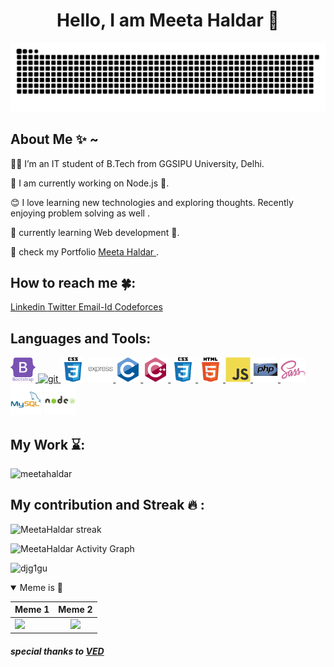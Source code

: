 <!-- <span><h1>
   <img src="https://octodex.github.com/images/daftpunktocat-guy.gif"    width="150" height="150" />
   <img src="https://octodex.github.com/images/momtocat.png" width="150"    height="150"  />
  <img src="https://octodex.github.com/images/daftpunktocat-thomas.gif" width="150" height="150"  />
  <img src="https://octodex.github.com/images/twenty-percent-cooler-octocat.png" width="150" height="150"/>
 <img src="https://octodex.github.com/images/daftpunktocat-guy.gif" width="150"   height="150" />
  
  </h1>
</span>
 -->



<h1  align="center">Hello, I am Meeta Haldar 💙</h1>
<!-- <p align="center"><img src="https://user-images.githubusercontent.com/18125109/31239479-d554f29c-a9c2-11e7-8138-71483d537ca9.gif"  width="1000" height="350"/>
</p> -->


![Snake animation](https://github.com/igorprati/igorprati/blob/output/github-contribution-grid-snake.svg)



   <h2> About Me ✨ ~  </h2>
<p>
   👩‍🎓 I’m an IT student of B.Tech from GGSIPU University, Delhi.
   </p>
  
  
   <p>🙌 I am currently working on Node.js 📃.</p>
   
<p>😊 I love learning new technologies and exploring thoughts. Recently enjoying problem solving as well .
   </p>

 <p>
🌱  currently learning Web development 💖.
   </p>


<p>
   🤩 check my Portfolio <a href="https://meeta.dns.army/" target="_blank"> Meeta Haldar </a>.
</p>
<h2 align="left"> How to reach me 🍀: </h2>

<p align="left">
   <a href="https://www.linkedin.com/in/meeta-haldar-601b41203/?locale=en_US" target="blank">Linkedin
   </a>
  <a href="https://twitter.com/Meeta_boss">
 Twitter 
</a>
 <a href="mailto:meetahaldar1001@gmail.com">
    Email-Id
   </a>
   <a href="https://codeforces.com/profile/Meeta_haldar">Codeforces</a>
</p>

<h2 align="left">Languages and Tools: </h2>


<p align="left"> <a href="https://getbootstrap.com" target="_blank"> <img src="https://raw.githubusercontent.com/devicons/devicon/master/icons/bootstrap/bootstrap-plain-wordmark.svg" alt="bootstrap" width="40" height="40"/> </a> <a href="https://www.cprogramming.com/" target="_blank">
   <img src="https://www.vectorlogo.zone/logos/git-scm/git-scm-icon.svg" alt="git" width="40" height="40"/> </a><img src="https://raw.githubusercontent.com/devicons/devicon/master/icons/css3/css3-original-wordmark.svg" alt="css3" width="40" height="40"/> </a> <a href="https://expressjs.com" target="_blank"><img src="https://raw.githubusercontent.com/devicons/devicon/master/icons/express/express-original-wordmark.svg" alt="express" width="40" height="40" /> </a> <a href="https://git-scm.com/" target="_blank"> <a href="https://www.cprogramming.com/" target="_blank" padding="20px"> <img src="https://raw.githubusercontent.com/devicons/devicon/master/icons/c/c-original.svg" alt="c" width="40" height="40"/> </a>
   <a href="https://www.w3schools.com/cpp/" target="_blank"> <img src="https://raw.githubusercontent.com/devicons/devicon/master/icons/cplusplus/cplusplus-original.svg"  alt="cplusplus"  width="40" height="40"/> </a> <a href="https://www.w3schools.com/css/" target="_blank"> <img src="https://raw.githubusercontent.com/devicons/devicon/master/icons/css3/css3-original-wordmark.svg" alt="css3" width="40" height="40"/> </a>
   <a href="https://www.w3.org/html/" target="_blank"> <img src="https://raw.githubusercontent.com/devicons/devicon/master/icons/html5/html5-original-wordmark.svg" alt="html5" width="40" height="40"/> </a> 
   <a href="https://developer.mozilla.org/en-US/docs/Web/JavaScript" target="_blank"> <img src="https://raw.githubusercontent.com/devicons/devicon/master/icons/javascript/javascript-original.svg" alt="javascript" width="40" height="40"/> </a>
   <a href="https://www.php.net" target="_blank"> <img src="https://raw.githubusercontent.com/devicons/devicon/master/icons/php/php-original.svg" alt="php" width="40" height="40"/> </a>
   <a href="https://sass-lang.com" target="_blank"> <img src="https://raw.githubusercontent.com/devicons/devicon/master/icons/sass/sass-original.svg" alt="sass" width="40" height="40"/> </a>
   <img src="https://raw.githubusercontent.com/devicons/devicon/master/icons/mysql/mysql-original-wordmark.svg" alt="mysql" width="50" height="50"/> </a> <a href="https://nodejs.org" target="_blank"> <img src="https://raw.githubusercontent.com/devicons/devicon/master/icons/nodejs/nodejs-original-wordmark.svg" alt="nodejs" width="50" height="50"/> </a> </p>

<!-- <h2>Most Used Language 🔮 :  </h2>



<p align="left"><img  src="https://github-readme-stats.vercel.app/api/top-langs?username=meetahaldar&show_icons=true&locale=en&" alt="meetahaldar" />

</p>
    -->
<h2> My Work ⌛:</h2>
<p><img src="https://github-readme-stats.vercel.app/api?username=meetahaldar&show_icons=true&locale=en" alt="meetahaldar" /></p>

 <h2>  My contribution and Streak 🔥 : </h2>

<p>
        <img alt="MeetaHaldar streak" src="https://github-readme-streak-stats.herokuapp.com/?user=MeetaHaldar"/>
</p>



 <img alt="MeetaHaldar Activity Graph" src="https://activity-graph.herokuapp.com/graph?username=MeetaHaldar&bg_color=FFFFFF&color=c6272f&line=FFA486&point=FF0075&hide_border=true" />
 
 
 <p align="center">
   
   ![djg1gu](https://user-images.githubusercontent.com/69325431/137965392-49182a54-c6ce-45f7-83ef-c51949a65a9e.gif)

   
   
</p>






 <details open>

<summary>Meme is 💛</summary>

<!--   
<p style="float: left">

  <img src="https://memeapi-thorved.herokuapp.com/meme/ProgrammerHumor" width="500"> 
</p>
   <p style="float: right">
  <img src="https://memeapi-thorved.herokuapp.com/meme/" width="500"> 
   </p>

   </p> -->

| Meme 1       |    Meme 2           
| ------------- |:-------------:
|  <img src="https://memeapi-thorved.herokuapp.com/meme/ProgrammerHumor" width="500">     |  <img src="https://memeapi-thorved.herokuapp.com/meme/" width="500"> 
   
   
   
   

</details> 

<h5> special thanks to <a href = "https://github.com/thorved" > VED </a> </h5>
